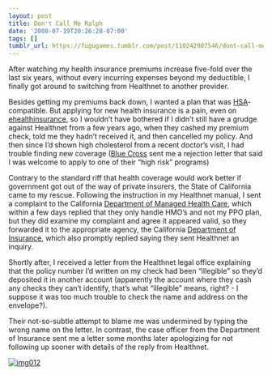 ```yaml
---
layout: post
title: Don't Call Me Ralph
date: '2008-07-19T20:26:28-07:00'
tags: []
tumblr_url: https://fugugames.tumblr.com/post/110242907546/dont-call-me-ralph
---
```

After watching my health insurance premiums increase five-fold over the last six years, without every incurring expenses beyond my deductible, I finally got around to switching from Healthnet to another provider.

Besides getting my premiums back down, I wanted a plan that was [HSA](http://www.ustreas.gov/offices/public-affairs/hsa/)-compatible. But applying for new health insurance is a pain, even on [ehealthinsurance](http://ehealthinsurance.com/), so I wouldn’t have bothered if I didn’t still have a grudge against Healthnet from a few years ago, when they cashed my premium check, told me they hadn’t received it, and then cancelled my policy. And then since I’d shown high cholesterol from a recent doctor’s visit, I had trouble finding new coverage ([Blue Cross](http://www.anthem.com/) sent me a rejection letter that said I was welcome to apply to one of their “high risk” programs)

Contrary to the standard riff that health coverage would work better if government got out of the way of private insurers, the State of California came to my rescue. Following the instruction in my Healthnet manual, I sent a complaint to the California [Department of Managed Health Care](http://www.hmohelp.ca.gov/), which within a few days replied that they only handle HMO’s and not my PPO plan, but they did examine my complaint and agree it appeared valid, so they forwarded it to the appropriate agency, the California [Department of Insurance](http://www.insurance.ca.gov/), which also promptly replied saying they sent Healthnet an inquiry.

Shortly after, I received a letter from the Healthnet legal office explaining that the policy number I’d written on my check had been “illegible” so they’d deposited it in another account (apparently the account where they cash any checks they can’t identify, that’s what “illegible” means, right? - I suppose it was too much trouble to check the name and address on the envelope?).

Their not-so-subtle attempt to blame me was undermined by typing the wrong name on the letter. In contrast, the case officer from the Department of Insurance sent me a letter some months later apologizing for not following up sooner with details of the reply from Healthnet.

[![](http://itshardtofondlepenguins.com/wp-content/uploads/2008/07/img012.jpg "img012")](http://itshardtofondlepenguins.com/wp-content/uploads/2008/07/img012.jpg)

